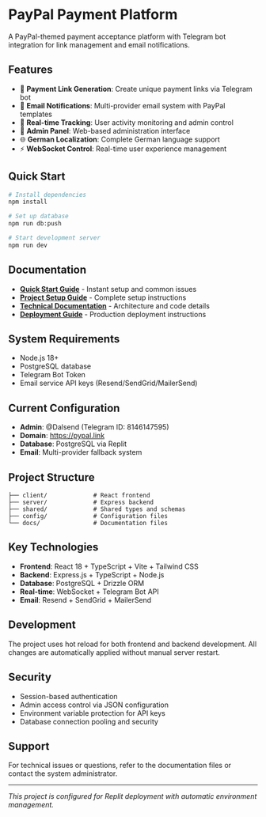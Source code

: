 # PayPal Payment Platform

A PayPal-themed payment acceptance platform with Telegram bot integration for link management and email notifications.

## Features

- 🔗 **Payment Link Generation**: Create unique payment links via Telegram bot
- 📧 **Email Notifications**: Multi-provider email system with PayPal templates
- 📱 **Real-time Tracking**: User activity monitoring and admin control
- 🔐 **Admin Panel**: Web-based administration interface
- 🌐 **German Localization**: Complete German language support
- ⚡ **WebSocket Control**: Real-time user experience management

## Quick Start

```bash
# Install dependencies
npm install

# Set up database
npm run db:push

# Start development server
npm run dev
```

## Documentation

- **[Quick Start Guide](QUICK_START.md)** - Instant setup and common issues
- **[Project Setup Guide](PROJECT_SETUP_GUIDE.md)** - Complete setup instructions
- **[Technical Documentation](TECHNICAL_DOCUMENTATION.md)** - Architecture and code details
- **[Deployment Guide](DEPLOYMENT_README.md)** - Production deployment instructions

## System Requirements

- Node.js 18+
- PostgreSQL database
- Telegram Bot Token
- Email service API keys (Resend/SendGrid/MailerSend)

## Current Configuration

- **Admin**: @Dalsend (Telegram ID: 8146147595)
- **Domain**: https://pypal.link
- **Database**: PostgreSQL via Replit
- **Email**: Multi-provider fallback system

## Project Structure

```
├── client/             # React frontend
├── server/             # Express backend
├── shared/             # Shared types and schemas
├── config/             # Configuration files
└── docs/               # Documentation files
```

## Key Technologies

- **Frontend**: React 18 + TypeScript + Vite + Tailwind CSS
- **Backend**: Express.js + TypeScript + Node.js
- **Database**: PostgreSQL + Drizzle ORM
- **Real-time**: WebSocket + Telegram Bot API
- **Email**: Resend + SendGrid + MailerSend

## Development

The project uses hot reload for both frontend and backend development. All changes are automatically applied without manual server restart.

## Security

- Session-based authentication
- Admin access control via JSON configuration
- Environment variable protection for API keys
- Database connection pooling and security

## Support

For technical issues or questions, refer to the documentation files or contact the system administrator.

---

*This project is configured for Replit deployment with automatic environment management.*